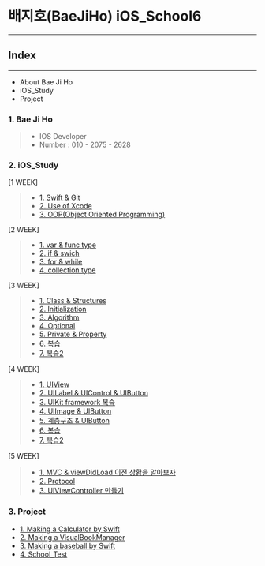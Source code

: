 # 배지호(BaeJiHo) iOS_School6

---

## Index
---

- About Bae Ji Ho
- iOS_Study
- Project

### 1. Bae Ji Ho

> - IOS Developer
> - Number : 010 - 2075 - 2628

### 2. iOS_Study
[1 WEEK]

> - [1. Swift & Git](./Class/18_01/18_01_09/README.md)
> - [2. Use of Xcode](./Class/18_01/18_01_10/README.md)
> - [3. OOP(Object Oriented Programming)](./Class/18_01/18_01_11/README.md)

[2 WEEK]

> - [1. var & func type](./Class/18_01/18_01_15/README.md)
> - [2. if & swich](./Class/18_01/18_01_16/README.md)
> - [3. for & while](./Class/18_01/18_01_18/README.md)
> - [4. collection type](./Class/18_01/18_01_19/README.md)

[3 WEEK]
> - [1. Class & Structures](./Class/18_01/18_01_22/README.md)
> - [2. Initialization](./Class/18_01/18_01_23/README.md)
> - [3. Algorithm](./Class/18_01/18_01_24/README.md)
> - [4. Optional](./Class/18_01/18_01_25/README.md)
> - [5. Private & Property](./Class/18_01/18_01_26/README.md)
> - [6. 복습](./Class/18_01/18_01_27/README.md)
> - [7. 복습2](./Class/18_01/18_01_28/README.md)


[4 WEEK]
> - [1. UIView](./Class/18_01/18_01_29/README.md)
> - [2. UILabel & UIControl & UIButton](./Class/18_01/18_01_30/README.md)
> - [3. UIKit framework 복습](./Class/18_01/18_01_31/README.md)
> - [4. UIImage & UIButton](./Class/18_01/18_02_01/README.md)
> - [5. 계층구조 & UIButton](./Class/18_01/18_02_02/README.md)
> - [6. 복습](./Class/18_01/18_02_03)
> - [7. 복습2](./Class/18_01/18_02_04/README.md)

[5 WEEK]
> - [1. MVC & viewDidLoad 이전 상황을 알아보자](./Class/18_01/18_02_05/README.md)
> - [2. Protocol](./Class/18_01/18_02_06/README.md)
> - [3. UIViewController 만들기](./Class/18_01/18_02_08/README.md)

### 3. Project
- [1. Making a Calculator by Swift](./Project/18_01_12/README.md)
- [2. Making a VisualBookManager](./Project/18_01_14/README.md)
- [3. Making a baseball by Swift](./Project/18_01_21/README.md)
- [4. School_Test](./Project/18_02_07/README.md)
